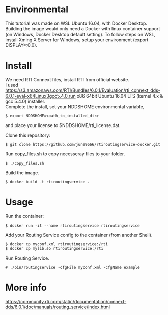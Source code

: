 # Environmental

This tutorial was made on WSL Ubuntu 16.04, with Docker Desktop.  
Building the image would only need a Docker with linux container support (on Windows, Docker Desktop default setting). 
To follow steps on WSL, install Xming X Server for Windows, setup your environment (export DISPLAY=:0.0).

# Install
We need RTI Connext files, install RTI from official website.  
I used https://s3.amazonaws.com/RTI/Bundles/6.0.1/Evaluation/rti_connext_dds-6.0.1-eval-x64Linux3gcc5.4.0.run
  x86 64bit Ubuntu 16.04 LTS (kernel 4.x & gcc 5.4.0) installer.  
Complete the install, set your NDDSHOME environmental variable, 
```
$ export NDDSHOME=<path_to_installed_dir>
```
and place your license to $NDDSHOME/rti_license.dat.  

Clone this repository:
```
$ git clone https://github.com/june9666/rtiroutingservice-docker.git
```
Run copy_files.sh to copy necesseray files to your folder. 
```
$ ./copy_files.sh
```
Build the image. 
```
$ docker build -t rtiroutingservice .
```

# Usage
Run the container:
```
$ docker run -it --name rtiroutingservice rtiroutingservice
```

Add your Routing Service config to the container (from another Shell).
```
$ docker cp myconf.xml rtiroutingservice:/rti
$ docker cp mylib.so rtiroutingservice:/rti
```
Run Routing Service.
```
# ./bin/routingservice -cfgFile myconf.xml -cfgName example
```

# More info

https://community.rti.com/static/documentation/connext-dds/6.0.1/doc/manuals/routing_service/index.html





